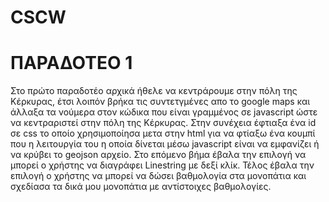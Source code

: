 # CSCW
# ΠΑΡΑΔΟΤΕΟ 1
Στο πρώτο παραδοτέο αρχικά ήθελε να κεντράρουμε στην πόλη της Κέρκυρας, έτσι λοιπόν βρήκα τις συντετγμένες απο το google maps και άλλαξα τα νούμερα στον κώδικα που είναι γραμμένος σε javascript ώστε να κεντραριστεί στην πόλη της Κέρκυρας. Στην συνέχεια έφτιαξα ένα id σε css το οποίο χρησιμοποίησα μετα στην html για να φτίαξω ένα κουμπί που η λειτουργία του η οποία δίνεται μέσω javascript είναι να εμφανίζει ή να κρύβει το geojson αρχείο. Στο επόμενο βήμα έβαλα την επιλογή να μπορεί ο χρήστης να διαγράφει Linestring με δεξί κλίκ. Τέλος έβαλα την επιλογή ο χρήστης να μπορεί να δώσει βαθμολογία στα μονοπάτια και σχεδίασα τα δικά μου μονοπάτια με αντίστοιχες βαθμολογίες.
